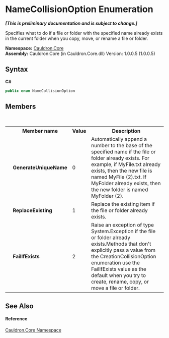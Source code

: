 # NameCollisionOption Enumeration
 _**\[This is preliminary documentation and is subject to change.\]**_

Specifies what to do if a file or folder with the specified name already exists in the current folder when you copy, move, or rename a file or folder.

**Namespace:**&nbsp;<a href="N_Cauldron_Core">Cauldron.Core</a><br />**Assembly:**&nbsp;Cauldron.Core (in Cauldron.Core.dll) Version: 1.0.0.5 (1.0.0.5)

## Syntax

**C#**<br />
``` C#
public enum NameCollisionOption
```


## Members
&nbsp;<table><tr><th></th><th>Member name</th><th>Value</th><th>Description</th></tr><tr><td /><td target="F:Cauldron.Core.NameCollisionOption.GenerateUniqueName">**GenerateUniqueName**</td><td>0</td><td>Automatically append a number to the base of the specified name if the file or folder already exists. For example, if MyFile.txt already exists, then the new file is named MyFile (2).txt. If MyFolder already exists, then the new folder is named MyFolder (2).</td></tr><tr><td /><td target="F:Cauldron.Core.NameCollisionOption.ReplaceExisting">**ReplaceExisting**</td><td>1</td><td>Replace the existing item if the file or folder already exists.</td></tr><tr><td /><td target="F:Cauldron.Core.NameCollisionOption.FailIfExists">**FailIfExists**</td><td>2</td><td>Raise an exception of type System.Exception if the file or folder already exists.Methods that don't explicitly pass a value from the CreationCollisionOption enumeration use the FailIfExists value as the default when you try to create, rename, copy, or move a file or folder.</td></tr></table>

## See Also


#### Reference
<a href="N_Cauldron_Core">Cauldron.Core Namespace</a><br />
